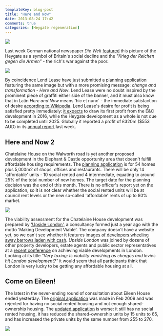 ```yaml
---
templateKey: blog-post
title: "Here and Now"
date: 2013-08-24 17:42
comments: true
categories: [Heygate regeneration] 
---
```

![](http://crappistmartin.github.io/images/diewelt.png)

Last week German national newspaper _Die Welt_ [featured](http://www.welt.de/wirtschaft/article119060642/Grossbritannien-auf-dem-Weg-zum-Armenhaus-der-EU.html) this picture of the Heygate as a symbol of Britain's social decline and the _"Krieg der Reichen gegen die Armen"_ - the rich's war against the poor.

![](http://crappistmartin.github.io/images/LLhereandnow.png)

By coincidence Lend Lease have just submitted a [planning application](http://planningonline.southwark.gov.uk/AcolNetCGI.exe?ACTION=UNWRAP&RIPNAME=Root.PgeDocs&TheSystemkey=9550740) featuring the same image but with a more promising message: _change and transformation_ - _Here and Now_. Lend Lease were no doubt inspired by the prominent piece of graffiti either side of the banner, and it must also know that in Latin _Here and Now_ means 'hic et nunc' - the immediate satisfaction of desire <a href="http://en.wikipedia.org/wiki/List_of_Latin_phrases_(H)">according to Wikipedia</a>. Lend Lease's desire for profit is being satisfied pretty immediately: [it expects](http://www.london-se1.co.uk/news/view/7047) to draw its first profit from the E&C development in 2016, while the Heygate development as a whole is not due to be completed until 2025. Globally it reported a profit of £320m ($553 AUD) in its [annual report](http://www.asx.com.au/asxpdf/20130823/pdf/42hvw1dsw9q47d.pdf) last week.


## Here and Now 2
Chatelaine House on the Walworth road is yet another proposed development in the Elephant & Castle opportunity area that doesn't fulfill affordable housing requirements. The [planning application](http://planningonline.southwark.gov.uk/AcolNetCGI.exe?ACTION=UNWRAP&RIPNAME=Root.PgeResultDetail&TheSystemkey=9549289) is for 54 homes plus 5,000m2 of shops, offices and restaurants. There will be only 14 'affordable' units - 10 social rented and 4 intermediate, equating to around 25% of the total number of new homes. The target date for the planning decision was the end of this month. There is no officer's report yet on the application, so it is not clear whether the social rented units will be at council rent levels or the new so-called 'affordable' rents of up to 80% market.

![](http://www.newmarkpi.com/images/D_07_l.jpg) 

The viability assessment for the Chatelaine House development was prepared by ['Upside London'](http://www.upsidelondon.com/), a consultancy formed just a year ago with the motto 'Making Development Viable'. The company doesn't have a website yet, so we can't see whether it features [images of developers wheeling away barrows laden with cash](http://www.s106management.co.uk/how-it-works). _Upside London_ was joined by dozens of other property developers, estate agents and public sector representatives at a [recent conference](http://www.peoplesrepublicofsouthwark.co.uk/hold-news/mqt/files/category/12-planning?download=189:planning-in-london-conference-afternoon) on achieving viable developments in London. Looking at its title _"Very taxing: Is viability vanishing as charges and levies hit London development?"_ it would seem that all participants think that London is very lucky to be getting any affordable housing at all. 


## Come on Eileen!
The latest in the never-ending round of consultation about Eileen House ended yesterday. The [original application](http://planningonline.southwark.gov.uk/DocsOnline/Documents/73440_1.pdf) was made in Feb 2009 and was rejected for having no social rented housing and not enough shared-ownership housing. The [updated application](http://planningonline.southwark.gov.uk/AcolNetCGI.exe?ACTION=UNWRAP&RIPNAME=Root.PgeResultDetail&TheSystemkey=9531326) is worse: it still has no social rented housing, it has reduced the shared-ownership units by 15 units to 65, and has increased the private units by the same number from 255 to 270. 

![](http://farm3.staticflickr.com/2435/3878668654_0e7f08204c_z.jpg)

